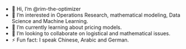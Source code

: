 - 👋 Hi, I’m @rim-the-optimizer
- 👀 I’m interested in Operations Research, mathematical modeling, Data Science and Machine Learning.
- 🌱 I’m currently learning about pricing models.
- 💞️ I’m looking to collaborate on logistical and mathematical issues.
- ⚡ Fun fact: I speak Chinese, Arabic and German.
<!---
rim-the-optimizer/rim-the-optimizer is a ✨ special ✨ repository because its `README.md` (this file) appears on your GitHub profile.
You can click the Preview link to take a look at your changes.
--->
